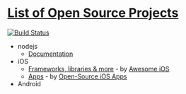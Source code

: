 # [List of Open Source Projects](https://opensourcelist.github.io/)

[![Build Status](https://travis-ci.org/opensourcelist/projects.svg?branch=master)](https://travis-ci.org/opensourcelist/projects)

* nodejs
  * [Documentation](docs/nodejs/documentation.md)
* iOS
  * [Frameworks, libraries & more](docs/iOS/other/README.md) - by [Awesome iOS](https://github.com/vsouza/awesome-ios)
  * [Apps](docs/iOS/apps/README.md) - by [Open-Source iOS Apps](https://github.com/dkhamsing/open-source-ios-apps)
* Android
